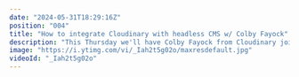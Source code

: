 ```yaml
---
date: "2024-05-31T18:29:16Z"
position: "004"
title: "How to integrate Cloudinary with headless CMS w/ Colby Fayock"
description: "This Thursday we'll have Colby Fayock from Cloudinary join Tim Benniks for an exclusive livestream to talk about integrating Cloudinary with Hygraph as a headless CMS.\n\nMost people think media on the web is not at all a concern, an image is an image right?\nWell, nope! It's actually incredibly hard to serve images in the right context:\n- Is a user on mobile?\n- How fast is their internet?\n- Do we lazy load?\n- Do we need different image formats for different screen sizes?\n- We do we have art direction for the images?\n- Where do we store the default source and where do we serve the derived images with transformations from?\n- Do we use a CDN?\n- What if an image has to be offline after a certain date due to contracts?\n- What about image quality?\n\nNeed I go on? I can, I have about 10 more problems to throw at you and we haven't even discussed videos yet... \n\nWant to know more? Join ColbyFayock and Tim Benniks on our livestream TODAY where we demo industry leader Cloudinary and how they work together with Hygraph.\r\n\r\nJoin our slack community and feel free to ask us any questions: https://slack.hygraph.com"
image: "https://i.ytimg.com/vi/_Iah2t5g02o/maxresdefault.jpg"
videoId: "_Iah2t5g02o"
---
```


